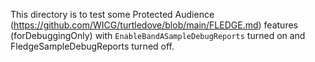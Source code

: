 This directory is to test some Protected Audience (https://github.com/WICG/turtledove/blob/main/FLEDGE.md) features (forDebuggingOnly) with `EnableBandASampleDebugReports` turned on and FledgeSampleDebugReports turned off.
